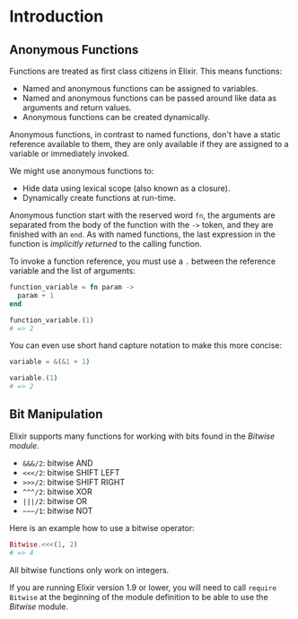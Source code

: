 # Introduction

## Anonymous Functions

Functions are treated as first class citizens in Elixir. This means functions:

- Named and anonymous functions can be assigned to variables.
- Named and anonymous functions can be passed around like data as arguments and return values.
- Anonymous functions can be created dynamically.

Anonymous functions, in contrast to named functions, don't have a static reference available to them, they are only available if they are assigned to a variable or immediately invoked.

We might use anonymous functions to:

- Hide data using lexical scope (also known as a closure).
- Dynamically create functions at run-time.

Anonymous function start with the reserved word `fn`, the arguments are separated from the body of the function with the `->` token, and they are finished with an `end`. As with named functions, the last expression in the function is _implicitly returned_ to the calling function.

To invoke a function reference, you must use a `.` between the reference variable and the list of arguments:

```elixir
function_variable = fn param ->
  param + 1
end

function_variable.(1)
# => 2
```

You can even use short hand capture notation to make this more concise:

```elixir
variable = &(&1 + 1)

variable.(1)
# => 2
```

## Bit Manipulation

Elixir supports many functions for working with bits found in the _Bitwise module_.

- `&&&/2`: bitwise AND
- `<<</2`: bitwise SHIFT LEFT
- `>>>/2`: bitwise SHIFT RIGHT
- `^^^/2`: bitwise XOR
- `|||/2`: bitwise OR
- `~~~/1`: bitwise NOT

Here is an example how to use a bitwise operator:

```elixir
Bitwise.<<<(1, 2)
# => 4
```

All bitwise functions only work on integers.

If you are running Elixir version 1.9 or lower, you will need to call `require Bitwise` at the beginning of the module definition to be able to use the _Bitwise_ module.
